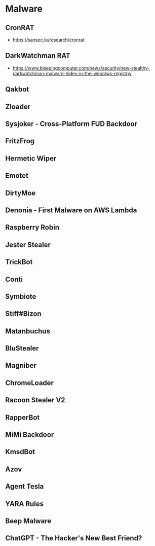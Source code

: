 # Malware

## CronRAT 

- https://sansec.io/research/cronrat

## DarkWatchman RAT

- https://www.bleepingcomputer.com/news/security/new-stealthy-darkwatchman-malware-hides-in-the-windows-registry/

## Qakbot

## Zloader

## Sysjoker - Cross-Platform FUD Backdoor

## FritzFrog

## Hermetic Wiper

## Emotet

## DirtyMoe

## Denonia - First Malware on AWS Lambda

## Raspberry Robin

## Jester Stealer

## TrickBot

## Conti

## Symbiote

## Stiff#Bizon

## Matanbuchus

## BluStealer

## Magniber

## ChromeLoader

## Racoon Stealer V2

## RapperBot

## MiMi Backdoor

## KmsdBot

## Azov

## Agent Tesla

## YARA Rules

## Beep Malware
## ChatGPT - The Hacker's New Best Friend?

